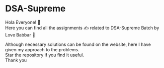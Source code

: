 # DSA-Supreme <br />
Hola Everyone! 🥸 <br />
Here you can find all the assignments ✍️ related to DSA-Supreme Batch by Love Babbar 📖 <br />

Although necessary solutions can be found on the website, here I have given my approach to the problems. <br />
Star the repository if you find it useful. <br />
Thank you
